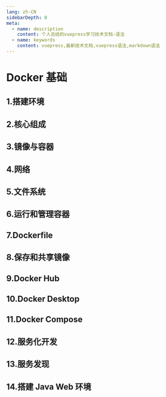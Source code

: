 ```yaml
---
lang: zh-CN
sidebarDepth: 0
meta:
  - name: description
    content: 个人总结的vuepress学习技术文档-语法
  - name: keywords
    content: vuepress,最新技术文档,vuepress语法,markdown语法
---
```


# Docker 基础

## 1.搭建环境

## 2.核心组成

## 3.镜像与容器

## 4.网络

## 5.文件系统

## 6.运行和管理容器

## 7.Dockerfile

## 8.保存和共享镜像

## 9.Docker Hub

## 10.Docker Desktop

## 11.Docker Compose

## 12.服务化开发

## 13.服务发现

## 14.搭建 Java Web 环境
